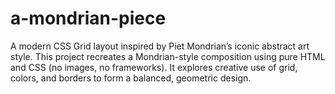 # a-mondrian-piece
A modern CSS Grid layout inspired by Piet Mondrian’s iconic abstract art style. This project recreates a Mondrian-style composition using pure HTML and CSS (no images, no frameworks). It explores creative use of grid, colors, and borders to form a balanced, geometric design.
